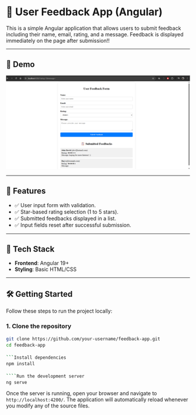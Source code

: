 # 📝 User Feedback App (Angular)

This is a simple Angular application that allows users to submit feedback including their name, email, rating, and a message. Feedback is displayed immediately on the page after submission!!

---

## 📸 Demo

![alt text](image.png)

---

## 🚀 Features

- ✅ User input form with validation.
- ✅ Star-based rating selection (1 to 5 stars).
- ✅ Submitted feedbacks displayed in a list.
- ✅ Input fields reset after successful submission.

---

## 🧰 Tech Stack

- **Frontend**: Angular 19+
- **Styling**: Basic HTML/CSS
---

## 🛠️ Getting Started

Follow these steps to run the project locally:

### 1. Clone the repository

```bash
git clone https://github.com/your-username/feedback-app.git
cd feedback-app

```Install dependencies
npm install

````Run the development server
ng serve
```

Once the server is running, open your browser and navigate to `http://localhost:4200/`. The application will automatically reload whenever you modify any of the source files.
